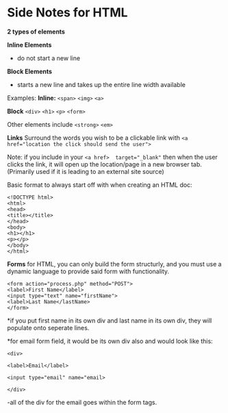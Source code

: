 # Side Notes for HTML


**2 types of elements**

**Inline Elements**
- do not start a new line

**Block Elements**
- starts a new line and takes up the entire line width available

Examples:
**Inline:** `<span>` `<img>` `<a>`

**Block** `<div>` `<h1>` `<p>` `<form>`

Other elements include `<strong>` `<em>`

**Links**
Surround the words you wish to be a clickable link with `<a href="location the click should send the user">`

Note: if you include in your `<a href>  target="_blank"` then when the user clicks the link, it will open up the location/page in a new browser tab. (Primarily used if it is leading to an external site source)

Basic format to always start off with when creating an HTML doc:

`<!DOCTYPE html>`<br>
`<html>`<br>
    `<head>`<br>
        `<title></title>`<br>
    `</head>`<br>
    `<body>`<br>
        `<h1></h1>`<br>
        `<p></p>`<br>
    `</body>`<br>
`</html>`<br>

**Forms**
for HTML, you can only build the form structurly, and you must use a dynamic language to provide said form with functionality.

`<form action="process.php" method="POST">`<br>
    `<label>First Name</label>`<br>
    `<input type="text" name="firstName">`<br>
    `<label>Last Name</lastName>`<br>
`</form>`<br>

*if you put first name in its own div and last name in its own div, they will populate onto seperate lines.

*for email form field, it would be its own div also and would look like this:

`<div>`<br>

    <label>Email</label>

    <input type="email" name="email>

`</div>`<br>

-all of the div for the email goes within the form tags.




